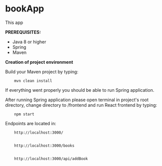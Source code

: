 # bookApp

This app 

**PREREQUISITES:**
- Java 8 or higher
- Spring
- Maven

**Creation of project environment**

Build your Maven project by typing:
    
    
        mvn clean install


If everything went properly you should be able to run Spring application.

After running Spring application please open terminal in project's root directory, change directory to /frontend and run 
React frontend by typing:
    
    
        npm start


Endpoints are located in:


        http://localhost:3000/

    
        http://localhost:3000/books


        http://localhost:3000/api/addBook
